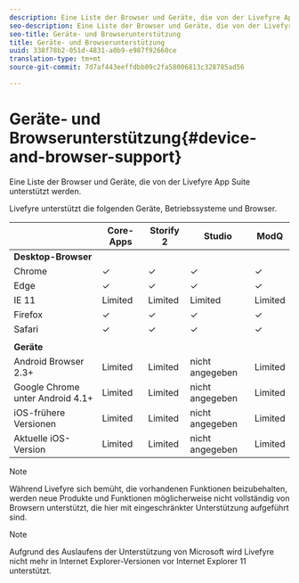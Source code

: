 ```yaml
---
description: Eine Liste der Browser und Geräte, die von der Livefyre App Suite unterstützt werden.
seo-description: Eine Liste der Browser und Geräte, die von der Livefyre App Suite unterstützt werden.
seo-title: Geräte- und Browserunterstützung
title: Geräte- und Browserunterstützung
uuid: 338f78b2-051d-4831-a0b9-e987f92660ce
translation-type: tm+mt
source-git-commit: 7d7af443eeffdbb09c2fa58006813c328785ad56

---
```



# Geräte- und Browserunterstützung{#device-and-browser-support}

Eine Liste der Browser und Geräte, die von der Livefyre App Suite unterstützt werden.

Livefyre unterstützt die folgenden Geräte, Betriebssysteme und Browser.

|  | Core-Apps | Storify 2 | Studio | ModQ |
|---|---|---|---|---|
| **Desktop-Browser** |  |  |  |  |
| Chrome | ✓ | ✓ | ✓ | ✓ |
| Edge | ✓ | ✓ | ✓ | ✓ |
| IE 11 | Limited | Limited | Limited | Limited |
| Firefox | ✓ | ✓ | ✓ | ✓ |
| Safari | ✓ | ✓ | ✓ | ✓ |
|  |  |  |  |  |
| **Geräte** |  |  |  |  |
| Android Browser 2.3+ | Limited | Limited | nicht angegeben | Limited |
| Google Chrome unter Android 4.1+ | Limited | Limited | nicht angegeben | Limited |
| iOS-frühere Versionen | Limited | Limited | nicht angegeben | Limited |
| Aktuelle iOS-Version | Limited | Limited | nicht angegeben | Limited |

>[!NOTE]
>
>Während Livefyre sich bemüht, die vorhandenen Funktionen beizubehalten, werden neue Produkte und Funktionen möglicherweise nicht vollständig von Browsern unterstützt, die hier mit eingeschränkter Unterstützung aufgeführt sind.

>[!NOTE]
>
>Aufgrund des Auslaufens der Unterstützung von Microsoft wird Livefyre nicht mehr in Internet Explorer-Versionen vor Internet Explorer 11 unterstützt.

